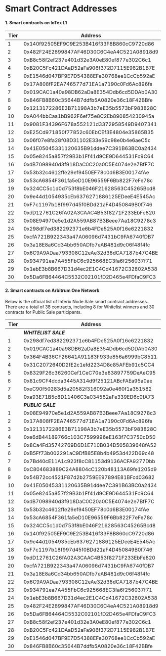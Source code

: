 # Smart Contract Addresses

#### 1. Smart contracts on IoTex L1

<table><thead><tr><th width="100">Tier</th><th>Address</th></tr></thead><tbody><tr><td>1</td><td>0x140f92505EF9C9E253B416f33F8B860cC9720d86</td></tr><tr><td>2</td><td>0x482F24E2899847AF46D30C6C4eA4C521A08918d9</td></tr><tr><td>3</td><td>0xB8c58f2ef237e401d32e3A0eE80ef877e302C6c1</td></tr><tr><td>4</td><td>0xB20C5Fc421DAaD52aFa906f372D7115E982B1B7E</td></tr><tr><td>5</td><td>0xE1546d047BF9E7D54388EFe30768ee1CcCb592aE</td></tr><tr><td>6</td><td>0x17A808fF2EA746577d71EA1a7190c0Fd6Ac896fa</td></tr><tr><td>7</td><td>0x019CAC1a40a98DB62aDa8E354Ddb6cd5DDAb0A30</td></tr><tr><td>8</td><td>0x846FB8B60c35644B7ddfb5A0820e36c18F42BBfe</td></tr><tr><td>9</td><td>0x1213172286E3B71198A3b7eE35b5573bF983828C</td></tr><tr><td>10</td><td>0xA044bbCaa1bB962F6ef75e8C2Eb890854230945a</td></tr><tr><td>11</td><td>0x9081F34396F678a552121d3372958549D9407341</td></tr><tr><td>12</td><td>0xE25Cd971850f77852c60EbCEf3E4804e35865B35</td></tr><tr><td>13</td><td>0x06f07e8fa28f08D31102E33e59c98e0b4e6aeC5c</td></tr><tr><td>14</td><td>0x41E05045331120635B91ddee7C391B63BC0a2434</td></tr><tr><td>15</td><td>0x05e8245a857f29B3b1Ff41d9CE9D644531Fc9C64</td></tr><tr><td>16</td><td>0xdB7098940d3f918DaC0C20a0C5E4074e2e7BfF7C</td></tr><tr><td>17</td><td>0x53b32c4612ffe29ef9450EF78c0d6B3E00174fAe</td></tr><tr><td>18</td><td>0x53cA6854F361fa5eD10E96559F6Bb822F7eFe78c</td></tr><tr><td>19</td><td>0x324CC5c1d0d753f8bE046F21628563C45265Bcd8</td></tr><tr><td>20</td><td>0x9e44d1054935cEb6376271886125EDeeE4E545Ac</td></tr><tr><td>21</td><td>0xF7c1197b18f997d45f0BDd21aF4D450849B0f746</td></tr><tr><td>22</td><td>0xdD12761C26fA02A3CAAC4B53f8271F233EbFe820</td></tr><tr><td>23</td><td>0x08E94970e5e1d2A559AB87B3Beee7Aa18C9278c3</td></tr><tr><td>24</td><td>0x298df7ed382292371e6b4FDe525A0f16e6221832</td></tr><tr><td>25</td><td>0xcfA721B922343a47A06096d7431bC9FA6740fDB7</td></tr><tr><td>26</td><td>0x3a18E8a6Cd34bb650ADfb7eAB481d9c06f48f4fc</td></tr><tr><td>27</td><td>0x6C9A9ADaa793308C12eAe32d38dCA7187b47C4BE</td></tr><tr><td>28</td><td>0x934791ea7A455FbC6c925668EC3fa6f256037f71</td></tr><tr><td>29</td><td>0x1ebE3b8B667D31d4ec2E1C4Cd41672C32802A538</td></tr><tr><td>30</td><td>0x5Da6FB64464C5532C02101fD2D465e4FDfaC9FC3</td></tr></tbody></table>

#### 2. Smart contracts on Arbitrum One Network

Below is the official list of Inferix Node Sale smart contract addresses. There are a total of 38 contracts, including 8 for Whitelist winners and 30 contracts for Public Sale participants.

<table><thead><tr><th width="100">Tier</th><th>Address</th></tr></thead><tbody><tr><td></td><td><em><strong>WHITELIST SALE</strong></em></td></tr><tr><td>1</td><td>0x298df7ed382292371e6b4FDe525A0f16e6221832</td></tr><tr><td>2</td><td>0x019CAC1a40a98DB62aDa8E354Ddb6cd5DDAb0A30</td></tr><tr><td>3</td><td>0x364F4B36CF26641A91183F933e856a6999bC8511</td></tr><tr><td>4</td><td>0x31C2072640D2fE2c1efd2234D8c85AFEb91c5CC4</td></tr><tr><td>5</td><td>0x8329F26c36260Cef1CeC70e3e83897759DeAeC95</td></tr><tr><td>6</td><td>0x81c9CF4dcda3445A314d9f25121ABcFAEa95a0ae</td></tr><tr><td>7</td><td>0xeC90f50283d5a20582f316092a0e460f1a351582</td></tr><tr><td>8</td><td>0xa93E71B5c8D11406C3a034562aFe339ED6c0fA73</td></tr><tr><td></td><td><em><strong>PUBLIC SALE</strong></em></td></tr><tr><td>1</td><td>0x08E94970e5e1d2A559AB87B3Beee7Aa18C9278c3</td></tr><tr><td>2</td><td>0x17A808fF2EA746577d71EA1a7190c0Fd6Ac896fa</td></tr><tr><td>3</td><td>0x1213172286E3B71198A3b7eE35b5573bF983828C</td></tr><tr><td>4</td><td>0xe6dB44189766c103C7599996eE163f7C3750cD50</td></tr><tr><td>5</td><td>0x8Ca4Fd35742769D6D1E710B034D505839648fA52</td></tr><tr><td>6</td><td>0xB5Ff73b002291aC9DfB85E8b4b4953d422D69c48</td></tr><tr><td>7</td><td>0x7Bd40cE11A1c923f8cC81153d9136ACFA9277Dbb</td></tr><tr><td>8</td><td>0xC804683889C24A8804cC120b48113A69fe1205d9</td></tr><tr><td>9</td><td>0x54B72cc4521F87d2b2759EE97894E81BFcd03682</td></tr><tr><td>10</td><td>0x41E05045331120635B91ddee7C391B63BC0a2434</td></tr><tr><td>11</td><td>0x05e8245a857f29B3b1Ff41d9CE9D644531Fc9C64</td></tr><tr><td>12</td><td>0xdB7098940d3f918DaC0C20a0C5E4074e2e7BfF7C</td></tr><tr><td>13</td><td>0x53b32c4612ffe29ef9450EF78c0d6B3E00174fAe</td></tr><tr><td>14</td><td>0x53cA6854F361fa5eD10E96559F6Bb822F7eFe78c</td></tr><tr><td>15</td><td>0x324CC5c1d0d753f8bE046F21628563C45265Bcd8</td></tr><tr><td>16</td><td>0x140f92505EF9C9E253B416f33F8B860cC9720d86</td></tr><tr><td>17</td><td>0x9e44d1054935cEb6376271886125EDeeE4E545Ac</td></tr><tr><td>18</td><td>0xF7c1197b18f997d45f0BDd21aF4D450849B0f746</td></tr><tr><td>19</td><td>0xdD12761C26fA02A3CAAC4B53f8271F233EbFe820</td></tr><tr><td>20</td><td>0xcfA721B922343a47A06096d7431bC9FA6740fDB7</td></tr><tr><td>21</td><td>0x3a18E8a6Cd34bb650ADfb7eAB481d9c06f48f4fc</td></tr><tr><td>22</td><td>0x6C9A9ADaa793308C12eAe32d38dCA7187b47C4BE</td></tr><tr><td>23</td><td>0x934791ea7A455FbC6c925668EC3fa6f256037f71</td></tr><tr><td>24</td><td>0x1ebE3b8B667D31d4ec2E1C4Cd41672C32802A538</td></tr><tr><td>25</td><td>0x482F24E2899847AF46D30C6C4eA4C521A08918d9</td></tr><tr><td>26</td><td>0x5Da6FB64464C5532C02101fD2D465e4FDfaC9FC3</td></tr><tr><td>27</td><td>0xB8c58f2ef237e401d32e3A0eE80ef877e302C6c1</td></tr><tr><td>28</td><td>0xB20C5Fc421DAaD52aFa906f372D7115E982B1B7E</td></tr><tr><td>29</td><td>0xE1546d047BF9E7D54388EFe30768ee1CcCb592aE</td></tr><tr><td>30</td><td>0x846FB8B60c35644B7ddfb5A0820e36c18F42BBfe</td></tr></tbody></table>

